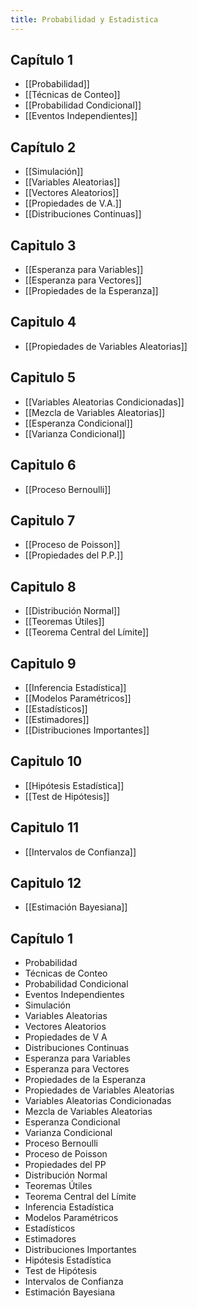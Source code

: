 ```yaml
---
title: Probabilidad y Estadistica
---
```


## Capítulo 1

- [[Probabilidad]]
- [[Técnicas de Conteo]]
- [[Probabilidad Condicional]]
- [[Eventos Independientes]]

## Capítulo 2

- [[Simulación]]
- [[Variables Aleatorias]]
- [[Vectores Aleatorios]]
- [[Propiedades de V.A.]]
- [[Distribuciones Continuas]]

## Capitulo 3

- [[Esperanza para Variables]]
- [[Esperanza para Vectores]]
- [[Propiedades de la Esperanza]]

## Capitulo 4

- [[Propiedades de Variables Aleatorias]]

## Capitulo 5

- [[Variables Aleatorias Condicionadas]]
- [[Mezcla de Variables Aleatorias]]
- [[Esperanza Condicional]]
- [[Varianza Condicional]]

## Capitulo 6

- [[Proceso Bernoulli]]

## Capitulo 7

- [[Proceso de Poisson]]
- [[Propiedades del P.P.]]

## Capitulo 8

- [[Distribución Normal]]
- [[Teoremas Útiles]]
- [[Teorema Central del Límite]]

## Capitulo 9

- [[Inferencia Estadística]]
- [[Modelos Paramétricos]]
- [[Estadísticos]]
- [[Estimadores]]
- [[Distribuciones Importantes]]

## Capitulo 10

- [[Hipótesis Estadística]]
- [[Test de Hipótesis]]

## Capitulo 11

- [[Intervalos de Confianza]]

## Capitulo 12

- [[Estimación Bayesiana]]

## Capítulo 1

- Probabilidad
- Técnicas de Conteo
- Probabilidad Condicional
- Eventos Independientes
- Simulación
- Variables Aleatorias
- Vectores Aleatorios
- Propiedades de V A
- Distribuciones Continuas
- Esperanza para Variables
- Esperanza para Vectores
- Propiedades de la Esperanza
- Propiedades de Variables Aleatorias
- Variables Aleatorias Condicionadas
- Mezcla de Variables Aleatorias
- Esperanza Condicional
- Varianza Condicional
- Proceso Bernoulli
- Proceso de Poisson
- Propiedades del PP
- Distribución Normal
- Teoremas Útiles
- Teorema Central del Límite
- Inferencia Estadística
- Modelos Paramétricos
- Estadísticos
- Estimadores
- Distribuciones Importantes
- Hipótesis Estadística
- Test de Hipótesis
- Intervalos de Confianza
- Estimación Bayesiana
